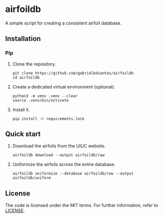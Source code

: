 # airfoildb

A simple script for creating a consistent airfoil database.

## Installation

### Pip

1. Clone the repository.

       git clone https://github.com/gabrielbdsantos/airfoildb
       cd airfoildb

2. Create a dedicated virtual environment (optional).

       python3 -m venv .venv --clear
       source .venv/bin/activate

3. Install it.

       pip install -r requirements.lock


## Quick start

  1. Download the airfoils from the UIUC website.

         airfoildb download --output airfoildb/raw

  2. Uniformize the airfoils across the entire database.

         airfoildb uniformize --database airfoildb/raw --output airfoildb/uniform

## License

The code is licensed under the MIT terms. For further information, refer to
[LICENSE](./LICENSE).
